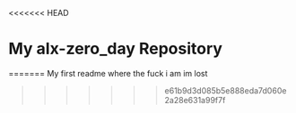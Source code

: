 <<<<<<< HEAD
# My alx-zero_day Repository
=======
My first readme
where the fuck i am 
im lost
>>>>>>> e61b9d3d085b5e888eda7d060e2a28e631a99f7f
